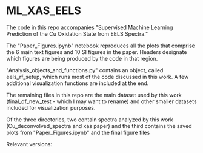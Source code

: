 # ML_XAS_EELS


The code in this repo accompanies "Supervised Machine Learning Prediction of the Cu Oxidation State from EELS Spectra." 

The "Paper_Figures.ipynb" notebook reproduces all the plots that comprise the 6 main text figures and 10 SI figures in the paper. Headers designate which figures are being produced by the code in that region.

"Analysis_objects_and_functions.py" contains an object, called eels_rf_setup, which runs most of the code discussed in this work. A few additional visualization functions are included at the end. 

The remaining files in this repo are the main dataset used by this work (final_df_new_test - which I may want to rename) and other smaller datasets included for visualization purposes. 

Of the three directories, two contain spectra analyzed by this work (Cu_deconvolved_spectra and xas paper) and the third contains the saved plots from "Paper_Figures.ipynb" and the final figure files 

Relevant versions: 
